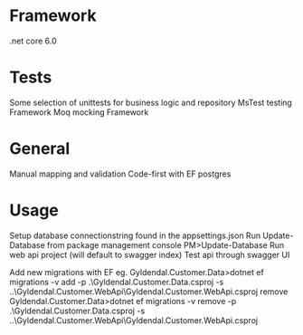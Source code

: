 # Framework
.net core 6.0

# Tests
Some selection of unittests for business logic and repository 
MsTest testing Framework 
Moq mocking Framework 

# General 
Manual mapping and validation
Code-first with EF postgres 

# Usage 
Setup database connectionstring found in the appsettings.json
Run Update-Database from package management console PM>Update-Database
Run web api project (will default to swagger index)
Test api through swagger UI

Add new migrations with EF
eg. Gyldendal.Customer.Data>dotnet ef migrations -v add <MigrationName> -p .\Gyldendal.Customer.Data.csproj -s ..\Gyldendal.Customer.WebApi\Gyldendal.Customer.WebApi.csproj
remove
Gyldendal.Customer.Data>dotnet ef migrations -v remove -p .\Gyldendal.Customer.Data.csproj -s ..\Gyldendal.Customer.WebApi\Gyldendal.Customer.WebApi.csproj





